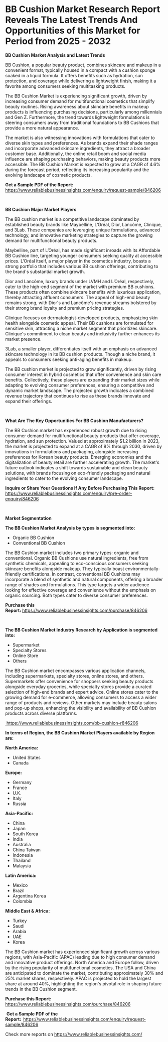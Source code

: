 <p><h1>BB Cushion Market Research Report Reveals The Latest Trends And Opportunities of this Market for Period from 2025 - 2032</h1></p><p><strong>BB Cushion Market Analysis and Latest Trends</strong></p>
<p><p>BB Cushion, a popular beauty product, combines skincare and makeup in a convenient format, typically housed in a compact with a cushion sponge soaked in a liquid formula. It offers benefits such as hydration, sun protection, and coverage while delivering a lightweight finish, making it a favorite among consumers seeking multitasking products.</p><p>The BB Cushion Market is experiencing significant growth, driven by increasing consumer demand for multifunctional cosmetics that simplify beauty routines. Rising awareness about skincare benefits in makeup products is influencing purchasing decisions, particularly among millennials and Gen Z. Furthermore, the trend towards lightweight formulations is steering consumers away from traditional foundations to BB Cushions that provide a more natural appearance.</p><p>The market is also witnessing innovations with formulations that cater to diverse skin types and preferences. As brands expand their shade ranges and incorporate advanced skincare ingredients, they attract a broader customer base. Additionally, the online retail boom and social media influence are shaping purchasing behaviors, making beauty products more accessible. The BB Cushion Market is expected to grow at a CAGR of 4.6% during the forecast period, reflecting its increasing popularity and the evolving landscape of cosmetic products.</p></p>
<p><strong>Get a Sample PDF of the Report:&nbsp;</strong> <a href="https://www.reliablebusinessinsights.com/enquiry/request-sample/846206?utm_campaign=3183&utm_medium=2&utm_source=Github&utm_content=ia&utm_term=05032025&utm_id=bb-cushion">https://www.reliablebusinessinsights.com/enquiry/request-sample/846206</a></p>
<p>&nbsp;</p>
<p><strong>BB Cushion Major Market Players</strong></p>
<p><p>The BB cushion market is a competitive landscape dominated by established beauty brands like Maybelline, L’Oréal, Dior, Lancôme, Clinique, and 3Lab. These companies are leveraging unique formulations, advanced technology, and innovative marketing strategies to capture the growing demand for multifunctional beauty products.</p><p>Maybelline, part of L’Oréal, has made significant inroads with its Affordable BB Cushion line, targeting younger consumers seeking quality at accessible prices. L’Oréal itself, a major player in the cosmetics industry, boasts a strong portfolio that includes various BB cushion offerings, contributing to the brand's substantial market growth.</p><p>Dior and Lancôme, luxury brands under LVMH and L’Oréal, respectively, cater to the high-end segment of the market with premium BB cushions. These products often combine skincare benefits with luxurious application, thereby attracting affluent consumers. The appeal of high-end beauty remains strong, with Dior's and Lancôme's revenue streams bolstered by their strong brand loyalty and premium pricing strategies.</p><p>Clinique focuses on dermatologist-developed products, emphasizing skin health alongside cosmetic appeal. Their BB cushions are formulated for sensitive skin, attracting a niche market segment that prioritizes skincare. Clinique's commitment to clean beauty and inclusivity further enhances its market presence.</p><p>3Lab, a smaller player, differentiates itself with an emphasis on advanced skincare technology in its BB cushion products. Though a niche brand, it appeals to consumers seeking anti-aging benefits in makeup.</p><p>The BB cushion market is projected to grow significantly, driven by rising consumer interest in hybrid cosmetics that offer convenience and skin care benefits. Collectively, these players are expanding their market sizes while adapting to evolving consumer preferences, ensuring a competitive and dynamic market landscape. The projected growth indicates a combined revenue trajectory that continues to rise as these brands innovate and expand their offerings.</p></p>
<p>&nbsp;</p>
<p><strong>What Are The Key Opportunities For BB Cushion Manufacturers?</strong></p>
<p><p>The BB Cushion market has experienced robust growth due to rising consumer demand for multifunctional beauty products that offer coverage, hydration, and sun protection. Valued at approximately $1.2 billion in 2023, the market is projected to expand at a CAGR of 8% through 2030, driven by innovations in formulations and packaging, alongside increasing preferences for Korean beauty products. Emerging economies and the digitalization of beauty retail are further accelerating growth. The market's future outlook indicates a shift towards sustainable and clean beauty solutions, with brands focusing on eco-friendly packaging and natural ingredients to cater to the evolving consumer landscape.</p></p>
<p><strong>Inquire or Share Your Questions If Any Before Purchasing This Report:</strong> <a href="https://www.reliablebusinessinsights.com/enquiry/pre-order-enquiry/846206?utm_campaign=3183&utm_medium=2&utm_source=Github&utm_content=ia&utm_term=05032025&utm_id=bb-cushion">https://www.reliablebusinessinsights.com/enquiry/pre-order-enquiry/846206</a></p>
<p>&nbsp;</p>
<p><strong>Market Segmentation</strong></p>
<p><strong>The BB Cushion Market Analysis by types is segmented into:</strong></p>
<p><ul><li>Organic BB Cushion</li><li>Conventional BB Cushion</li></ul></p>
<p><p>The BB Cushion market includes two primary types: organic and conventional. Organic BB Cushions use natural ingredients, free from synthetic chemicals, appealing to eco-conscious consumers seeking skincare benefits alongside makeup. They typically boast environmentally-friendly certifications. In contrast, conventional BB Cushions may incorporate a blend of synthetic and natural components, offering a broader range of shades and formulations. This type targets a wider audience looking for effective coverage and convenience without the emphasis on organic sourcing. Both types cater to diverse consumer preferences.</p></p>
<p><strong>Purchase this Report:&nbsp;</strong><a href="https://www.reliablebusinessinsights.com/purchase/846206?utm_campaign=3183&utm_medium=2&utm_source=Github&utm_content=ia&utm_term=05032025&utm_id=bb-cushion">https://www.reliablebusinessinsights.com/purchase/846206</a></p>
<p>&nbsp;</p>
<p><strong>The BB Cushion Market Industry Research by Application is segmented into:</strong></p>
<p><ul><li>Supermarket</li><li>Specialty Stores</li><li>Online Store</li><li>Others</li></ul></p>
<p><p>The BB Cushion market encompasses various application channels, including supermarkets, specialty stores, online stores, and others. Supermarkets offer convenience for shoppers seeking beauty products alongside everyday groceries, while specialty stores provide a curated selection of high-end brands and expert advice. Online stores cater to the growing demand for e-commerce, allowing consumers to access a wider range of products and reviews. Other markets may include beauty salons and pop-up shops, enhancing the visibility and availability of BB Cushion products across diverse platforms.</p></p>
<p><a href="https://www.reliablebusinessinsights.com/bb-cushion-r846206?utm_campaign=3183&utm_medium=2&utm_source=Github&utm_content=ia&utm_term=05032025&utm_id=bb-cushion">&nbsp;https://www.reliablebusinessinsights.com/bb-cushion-r846206</a></p>
<p><strong>In terms of Region, the BB Cushion Market Players available by Region are:</strong></p>
<p>
    <p> <strong> North America: </strong>
        <ul>
            <li>United States</li>
            <li>Canada</li>
        </ul>
        </p> 
    <p> <strong> Europe: </strong>
        <ul>
            <li>Germany</li>
            <li>France</li>
            <li>U.K.</li>
            <li>Italy</li>
            <li>Russia</li>
        </ul>
        </p> 
    <p> <strong> Asia-Pacific: </strong>
        <ul>
            <li>China</li>
            <li>Japan</li>
            <li>South Korea</li>
            <li>India</li>
            <li>Australia</li>
            <li>China Taiwan</li>
            <li>Indonesia</li>
            <li>Thailand</li>
            <li>Malaysia</li>
        </ul>
        </p> 
    <p> <strong> Latin America: </strong>
        <ul>
            <li>Mexico</li>
            <li>Brazil</li>
            <li>Argentina Korea</li>
            <li>Colombia</li>
        </ul>
        </p> 
    <p> <strong> Middle East & Africa: </strong>
        <ul>
            <li>Turkey</li>
            <li>Saudi</li>
            <li>Arabia</li>
            <li>UAE</li>
            <li>Korea</li>
        </ul>
    </p>
    </p>
<p><p>The BB Cushion market has experienced significant growth across various regions, with Asia-Pacific (APAC) leading due to high consumer demand and innovative product offerings. North America and Europe follow, driven by the rising popularity of multifunctional cosmetics. The USA and China are anticipated to dominate the market, contributing approximately 30% and 25% market shares, respectively. APAC is projected to hold the largest share at around 40%, highlighting the region's pivotal role in shaping future trends in the BB Cushion segment.</p></p>
<p><strong>Purchase this Report: </strong><a href="https://www.reliablebusinessinsights.com/purchase/846206?utm_campaign=3183&utm_medium=2&utm_source=Github&utm_content=ia&utm_term=05032025&utm_id=bb-cushion">https://www.reliablebusinessinsights.com/purchase/846206</a></p>
<p>&nbsp;<strong>Get a Sample PDF of the Report:&nbsp;&nbsp;</strong><a href="https://www.reliablebusinessinsights.com/enquiry/request-sample/846206?utm_campaign=3183&utm_medium=2&utm_source=Github&utm_content=ia&utm_term=05032025&utm_id=bb-cushion">https://www.reliablebusinessinsights.com/enquiry/request-sample/846206</a></p>
<p><strong></strong></p>
<p>Check more reports on <a href="https://www.reliablebusinessinsights.com/?utm_campaign=3183&utm_medium=2&utm_source=Github&utm_content=ia&utm_term=05032025&utm_id=bb-cushion">https://www.reliablebusinessinsights.com/</a></p>